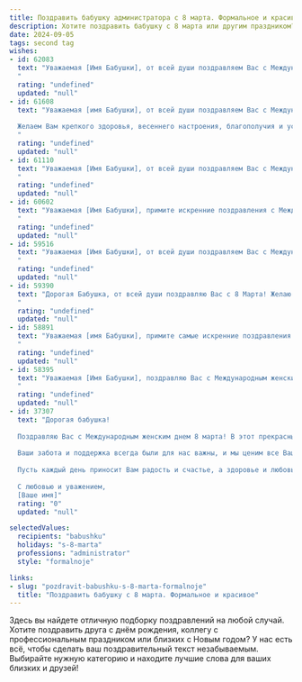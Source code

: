```yaml
---
title: Поздравить бабушку администратора с 8 марта. Формальное и красивое
description: Хотите поздравить бабушку с 8 марта или другим праздником? Наш ИИ создаст незабываемое поздравление, а вы обязательно выделитесь среди других.  
date: 2024-09-05
tags: second tag
wishes:
- id: 62083
  text: "Уважаемая [Имя Бабушки], от всей души поздравляем Вас с Международным женским днём! Желаем Вам крепкого здоровья, неиссякаемой энергии, радости, тепла и благополучия в жизни. Пусть Ваша работа администратором приносит Вам удовлетворение и успехи.
  "
  rating: "undefined"
  updated: "null"
- id: 61608
  text: "Уважаемая [имя Бабушки], от всей души поздравляем Вас с Международным женским днем 8 марта!
  
  Желаем Вам крепкого здоровья, весеннего настроения, благополучия и успехов в Вашей нелегкой работе администратора. Пусть каждый день будет наполнен радостью, теплом и заботой близких.
  "
  rating: "undefined"
  updated: "null"
- id: 61110
  text: "Уважаемая [Имя Бабушки], от всей души поздравляем Вас с Международным женским днем 8 Марта! Желаем Вам крепкого здоровья, весеннего настроения, радости и благополучия. Пусть каждый день будет наполнен заботой, любовью и  приятными моментами.  Особые слова благодарности за Ваш труд и преданность работе администратора.
  "
  rating: "undefined"
  updated: "null"
- id: 60602
  text: "Уважаемая [Имя Бабушки], примите искренние поздравления с Международным женским днем! Желаем Вам крепкого здоровья, весеннего настроения и бесконечного счастья. Пусть профессиональные успехи как администратора приносят Вам удовлетворение и признание, а домашний очаг всегда будет полон тепла и любви. С праздником!
  "
  rating: "undefined"
  updated: "null"
- id: 59516
  text: "Уважаемая [Имя Бабушки], от всей души поздравляем Вас с Международным женским днем 8 марта! Желаем Вам крепкого здоровья, счастья, благополучия и весеннего настроения! Пусть Ваш профессиональный опыт в роли Администратора всегда будет востребован, а работа приносит только радость и удовлетворение.
  "
  rating: "undefined"
  updated: "null"
- id: 59390
  text: "Дорогая Бабушка, от всей души поздравляю Вас с 8 Марта! Желаю Вам крепкого здоровья, весеннего настроения и всегда оставаться такой же активной и жизнерадостной. Пусть Ваш труд администратора приносит Вам радость и удовлетворение, а жизнь будет полна любви, заботы и внимания близких.
  "
  rating: "undefined"
  updated: "null"
- id: 58891
  text: "Уважаемая [имя Бабушки], примите самые искренние поздравления с Международным женским днем! Пусть 8 Марта принесет Вам море улыбок, приятных моментов и  радости от общения с близкими людьми! Желаем Вам крепкого здоровья, вдохновения и благополучия.
  "
  rating: "undefined"
  updated: "null"
- id: 58395
  text: "Уважаемая [Имя Бабушки], поздравляю Вас с Международным женским днем 8 марта! Желаю Вам крепкого здоровья, семейного благополучия и исполнения всех желаний. Пусть Ваш профессиональный опыт и административный талант всегда будут востребованы.
  "
  rating: "undefined"
  updated: "null"
- id: 37307
  text: "Дорогая бабушка!
  
  Поздравляю Вас с Международным женским днем 8 марта! В этот прекрасный весенний день хочу выразить Вам свою глубокую благодарность и уважение. Вы являетесь источником тепла, мудрости и вдохновения для всей нашей семьи.
  
  Ваши забота и поддержка всегда были для нас важны, и мы ценим все Ваши усилия и неимоверный труд, который Вы вкладываете в свою профессию администратора. Вы олицетворяете активность и жизненные силы, которые вдохновляют нас двигаться вперед.
  
  Пусть каждый день приносит Вам радость и счастье, а здоровье и любовь окружают Вас везде. Желаю Вам ярких мгновений, тепла и уюта в доме, а также множества поводов для улыбок!
  
  С любовью и уважением,
  [Ваше имя]"
  rating: "0"
  updated: "null"

selectedValues:
  recipients: "babushku"
  holidays: "s-8-marta"
  professions: "administrator"
  style: "formalnoje"

links:
- slug: "pozdravit-babushku-s-8-marta-formalnoje"
  title: "Поздравить бабушку с 8 марта. Формальное и красивое"
---
```


Здесь вы найдете отличную подборку поздравлений на любой случай. 
Хотите поздравить друга с днём рождения, коллегу с профессиональным праздником или близких с Новым годом? У нас есть всё, чтобы сделать ваш поздравительный текст незабываемым. Выбирайте нужную категорию и находите лучшие слова для ваших близких и друзей!
